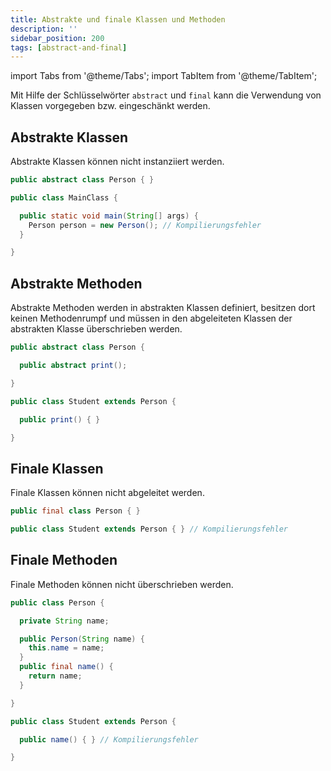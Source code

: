```yaml
---
title: Abstrakte und finale Klassen und Methoden
description: ''
sidebar_position: 200
tags: [abstract-and-final]
---
```


import Tabs from '@theme/Tabs';
import TabItem from '@theme/TabItem';

Mit Hilfe der Schlüsselwörter `abstract` und `final` kann die Verwendung von Klassen vorgegeben bzw. eingeschänkt werden.

## Abstrakte Klassen

Abstrakte Klassen können nicht instanziiert werden.

<Tabs>
  <TabItem value="abstractClass" label="Abstrakte Klasse" default>

```java title="Person.java" showLineNumbers
public abstract class Person { }
```

  </TabItem>
  <TabItem value="mainClass" label="Startklasse" default>

```java title="MainClass.java" showLineNumbers
public class MainClass {

  public static void main(String[] args) {
    Person person = new Person(); // Kompilierungsfehler
  }

}
```

  </TabItem>
</Tabs>

## Abstrakte Methoden

Abstrakte Methoden werden in abstrakten Klassen definiert, besitzen dort keinen Methodenrumpf und müssen in den abgeleiteten Klassen der abstrakten Klasse
überschrieben werden.

<Tabs>
  <TabItem value="abstractClassWithAbstractMethod" label="Abstrakte Klasse mit abstrakter Methode">

```java title="Person.java" showLineNumbers
public abstract class Person {

  public abstract print();

}
```

  </TabItem>
  <TabItem value="mainClass" label="Startklasse">

```java title="Student.java" showLineNumbers
public class Student extends Person {

  public print() { }

}
```

  </TabItem>
</Tabs>

## Finale Klassen

Finale Klassen können nicht abgeleitet werden.

<Tabs>
  <TabItem value="finalClass" label="Finale Klasse">

```java title="Person.java" showLineNumbers
public final class Person { }
```

  </TabItem>
  <TabItem value="subClass" label="Unterklasse">

```java title="Student.java" showLineNumbers
public class Student extends Person { } // Kompilierungsfehler
```

  </TabItem>
</Tabs>

## Finale Methoden

Finale Methoden können nicht überschrieben werden.

<Tabs>
  <TabItem value="classWithFinalMethod" label="Oberklasse mit finaler Methode">

```java title="Person.java" showLineNumbers
public class Person {

  private String name;

  public Person(String name) {
    this.name = name;
  }
  public final name() {
    return name;
  }

}
```

  </TabItem>
  <TabItem value="subClass" label="Unterklasse">

```java title="Student.java" showLineNumbers
public class Student extends Person {

  public name() { } // Kompilierungsfehler

}
```

  </TabItem>
</Tabs>
